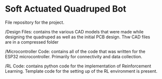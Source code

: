 # Soft Actuated Quadruped Bot
File repository for the project.

/Design Files: contains the various CAD models that were made while designing the quadruped as well as the initial PCB design. Thw CAD files are in a compressed folder

/Microcontroller Code: contains all of the code that was written for the ESP32 microcontroller. Primarily for connectivity and data collection.

/RL Code: contains python code for the implementation of Reinforcement Learning. Template code for the setting up of the RL environment is present.
